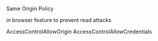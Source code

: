 Same Origin Policy

in browser feature to prevent read attacks


AccessControlAllowOrigin
AccessControlAllowCredentials
